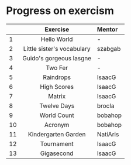 # Progress on exercism
|  | Exercise | Mentor |
| :--- | :---: | :--- |
| 1 | Hello World | - |
| 2 | Little sister's vocabulary | szabgab |
| 3 | Guido's gorgeous lasgne | - |
| 4 | Two Fer | - |
| 5 | Raindrops | IsaacG |
| 6 | High Scores | IsaacG |
| 7 | Matrix | IsaacG |
| 8 | Twelve Days | brocla |
| 9 | World Count | bobahop |
| 10 | Acronym | bobahop |
| 11 | Kindergarten Garden | NatiAris |
| 12 | Tournament | IsaacG |
| 13 | Gigasecond| IsaacG |
